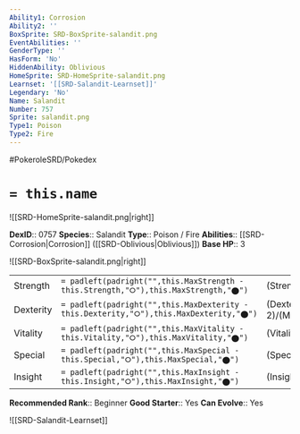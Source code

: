 ```yaml
---
Ability1: Corrosion
Ability2: ''
BoxSprite: SRD-BoxSprite-salandit.png
EventAbilities: ''
GenderType: ''
HasForm: 'No'
HiddenAbility: Oblivious
HomeSprite: SRD-HomeSprite-salandit.png
Learnset: '[[SRD-Salandit-Learnset]]'
Legendary: 'No'
Name: Salandit
Number: 757
Sprite: salandit.png
Type1: Poison
Type2: Fire
---
```


#PokeroleSRD/Pokedex

# `= this.name`

![[SRD-HomeSprite-salandit.png|right]]

**DexID**:: 0757
**Species**:: Salandit
**Type**:: Poison / Fire
**Abilities**:: [[SRD-Corrosion|Corrosion]] ([[SRD-Oblivious|Oblivious]])
**Base HP**:: 3

![[SRD-BoxSprite-salandit.png|right]]

|           |                                                                                        |                                          |
| --------- | -------------------------------------------------------------------------------------- | ---------------------------------------- |
| Strength  | `= padleft(padright("",this.MaxStrength - this.Strength,"⭘"),this.MaxStrength,"⬤")`    | (Strength::1)/(MaxStrength::3)   |
| Dexterity | `= padleft(padright("",this.MaxDexterity - this.Dexterity,"⭘"),this.MaxDexterity,"⬤")` | (Dexterity:: 2)/(MaxDexterity::5) |
| Vitality  | `= padleft(padright("",this.MaxVitality - this.Vitality,"⭘"),this.MaxVitality,"⬤")`    | (Vitality::1)/(MaxVitality::3)   |
| Special   | `= padleft(padright("",this.MaxSpecial - this.Special,"⭘"),this.MaxSpecial,"⬤")`       | (Special::2)/(MaxSpecial::5)     |
| Insight   | `= padleft(padright("",this.MaxInsight - this.Insight,"⭘"),this.MaxInsight,"⬤")`       | (Insight::2)/(MaxInsight::4)     |

**Recommended Rank**:: Beginner
**Good Starter**:: Yes
**Can Evolve**:: Yes

![[SRD-Salandit-Learnset]]